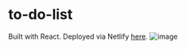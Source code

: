 # to-do-list

Built with React. Deployed via Netlify [here](https://6509bb468ad56e2e0edd28b7--effervescent-torte-00cfcf.netlify.app/).
![image](https://github.com/akrsh-dw/to-do-list/assets/143502402/f33857af-5f96-4e63-a7de-60e341a495b8)
